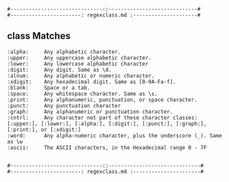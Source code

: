 <code>
#------------------------------::-----------------------------#
#-----------------------: regexclass.md :---------------------#
</code>

class 		Matches
------------------------------------------
    :alpha:		Any alphabetic character.
    :upper:		Any uppercase alphabetic character.
    :lower:		Any lowercase alphabetic character
    :digit:		Any digit. Same as \d.
    :alnum:		Any alphabetic or numeric character.
    :xdigit:	Any hexadecimal digit. Same as [0-9A-Fa-f].
    :blank:		Space or a tab.
    :space:		Any whitespace character. Same as \s.
    :print:		Any alphanumeric, punctuation, or space character.
    :punct:		Any punctuation character
    :graph:		Any alphanumeric or punctuation character.
    :cntrl:		Any character not part of these character classes: [:upper:], [:lower:], [:alpha:], [:digit:], [:punct:], [:graph:], [:print:], or [:xdigit:]
    :word:		Any alpha-numeric character, plus the underscore (_). Same as \w
    :ascii:		The ASCII characters, in the Hexadecimal range 0 - 7F

<code>
#------------------------------::------------------------------#
#-----------------------: regexclass.md :----------------------#
</code>
